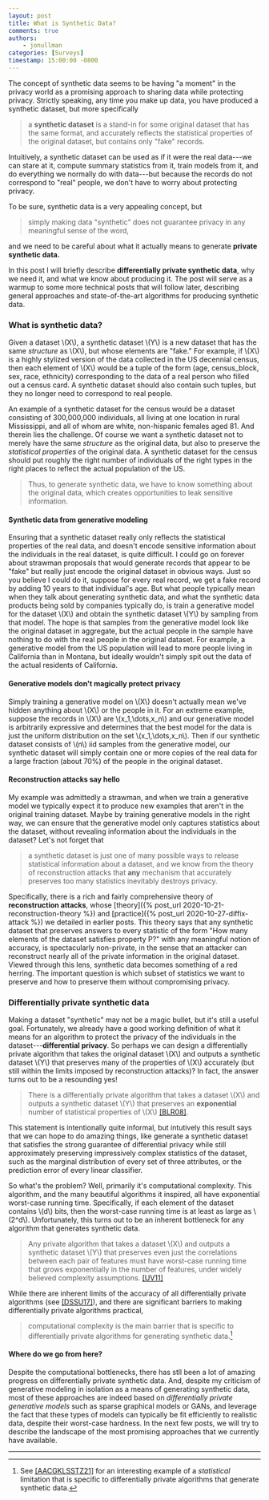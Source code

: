 ```yaml
---
layout: post
title: What is Synthetic Data?
comments: true
authors: 
    - jonullman
categories: [Surveys]
timestamp: 15:00:00 -0800
---
```


The concept of synthetic data seems to be having "a moment" in the privacy world as a promising approach to sharing data while protecting privacy.  Strictly speaking, any time you make up data, you have produced a synthetic dataset, but more specifically

> a **synthetic dataset** is a stand-in for some original dataset that has the same format, and accurately reflects the statistical properties of the original dataset, but contains only "fake" records.

Intuitively, a synthetic dataset can be used as if it were the real data---we can stare at it, compute summary statistics from it, train models from it, and do everything we normally do with data---but because the records do not correspond to "real" people, we don't have to worry about protecting privacy.  

To be sure, synthetic data is a very appealing concept, but

> simply making data "synthetic" does not guarantee privacy in any meaningful sense of the word,

and we need to be careful about what it actually means to generate **private synthetic data.**

In this post I will briefly describe **differentially private synthetic data**, why we need it, and what we know about producing it.  The post will serve as a warmup to some more technical posts that will follow later, describing general approaches and state-of-the-art algorithms for producing synthetic data.

### What is synthetic data?

Given a dataset \\\(X\\\), a synthetic dataset \\\(Y\\\) is a new dataset that has the same *structure* as \\\(X\\\), but whose elements are "fake."  For example, if \\\(X\\\) is a highly stylized version of the data collected in the US decennial census, then each element of \\\(X\\\) would be a tuple of the form (age, census_block, sex, race, ethnicity) corresponding to the data of a real person who filled out a census card.  A synthetic dataset should also contain such tuples, but they no longer need to correspond to real people.  

An example of a synthetic dataset for the census would be a dataset consisting of 300,000,000 individuals, all living at one location in rural Mississippi, and all of whom are white, non-hispanic females aged 81.  And therein lies the challenge.  Of course we want a synthetic dataset not to merely have the same *structure* as the original data, but also to preserve the *statistical properties* of the original data.  A synthetic dataset for the census should put roughly the right number of individuals of the right types in the right places to reflect the actual population of the US.

> Thus, to generate synthetic data, we have to know something about the original data, which creates opportunities to leak sensitive information.

#### Synthetic data from generative modeling

Ensuring that a synthetic dataset really only reflects the statistical properties of the real data, and doesn't encode sensitive information about the individuals in the real dataset, is quite difficult.  I could go on forever about strawman proposals that would generate records that appear to be "fake" but really just encode the original dataset in obvious ways.  Just so you believe I could do it, suppose for every real record, we get a fake record by adding 10 years to that individual's age.  But what people typically mean when they talk about generating synthetic data, and what the synthetic data products being sold by companies typically do, is train a generative model for the dataset \\\(X\\\) and obtain the synthetic dataset \\\(Y\\\) by sampling from that model.  The hope is that samples from the generative model look like the original dataset in aggregate, but the actual people in the sample have nothing to do with the real people in the original dataset.  For example, a generative model from the US population will lead to more people living in California than in Montana, but ideally wouldn't simply spit out the data of the actual residents of California.

#### Generative models don't magically protect privacy

Simply training a generative model on \\\(X\\\) doesn't actually mean we've hidden anything about \\\(X\\\) or the people in it.  For an extreme example, suppose the records in \\\(X\\\) are \\\(x_1,\dots,x_n\\\) and our generative model is arbitrarily expressive and determines that the best model for the data is just the uniform distribution on the set \\\(x_1,\dots,x_n\\\).  Then if our synthetic dataset consists of \\\(n\\\) iid samples from the generative model, our synthetic dataset will simply contain one or more copies of the real data for a large fraction (about 70%) of the people in the original dataset.

#### Reconstruction attacks say hello

My example was admittedly a strawman, and when we train a generative model we typically expect it to produce new examples that aren't in the original training dataset.  Maybe by training generative models in the right way, we can ensure that the generative model only captures statistics about the dataset, without revealing information about the individuals in the dataset?  Let's not forget that
> a synthetic dataset is just one of many possible ways to release statistical information about a dataset, and we know from the theory of reconstruction attacks that **any** mechanism that accurately preserves too many statistics inevitably destroys privacy.

Specifically, there is a rich and fairly comprehensive theory of **reconstruction attacks**, whose [theory]({% post_url 2020-10-21-reconstruction-theory %}) and [practice]({% post_url 2020-10-27-diffix-attack %}) we detailed in earlier posts.  This theory says that any synthetic dataset that preserves answers to every statistic of the form "How many elements of the dataset satisfies property P?" with any meaningful notion of accuracy, is spectacularly non-private, in the sense that an attacker can reconstruct nearly all of the private information in the original dataset.  Viewed through this lens, synthetic data becomes something of a red herring.  The important question is which subset of statistics we want to preserve and how to preserve them without compromising privacy.

### Differentially private synthetic data

Making a dataset "synthetic" may not be a magic bullet, but it's still a useful goal.  Fortunately, we already have a good working definition of what it means for an algorithm to protect the privacy of the individuals in the dataset---**differential privacy**.  So perhaps we can design a differentially private algorithm that takes the original dataset \\\(X\\\) and outputs a synthetic dataset \\\(Y\\\) that preserves many of the properties of \\\(X\\\) accurately (but still within the limits imposed by reconstruction attacks)?  In fact, the answer turns out to be a resounding yes!
> There is a differentially private algorithm that takes a dataset \\\(X\\\) and outputs a synthetic dataset \\\(Y\\\) that preserves an **exponential** number of statistical properties of \\\(X\\\) [[BLR08]](https://arxiv.org/abs/1109.2229).

This statement is intentionally quite informal, but intutively this result says that we can hope to do amazing things, like generate a synthetic dataset that satisfies the strong guarantee of differential privacy while still approximately preserving impressively complex statistics of the dataset, such as the marginal distribution of every set of three attributes, or the prediction error of every linear classifier.  

So what's the problem?  Well, primarily it's computational complexity. This algorithm, and the many beautiful algorithms it inspired, all have exponential worst-case running time.  Specifically, if each element of the dataset contains \\\(d\\\) bits, then the worst-case running time is at least as large as \\\(2^d\\\).  Unfortunately, this turns out to be an inherent bottleneck for any algorithm that generates synthetic data.
> Any private algorithm that takes a dataset \\\(X\\\) and outputs a synthetic dataset \\\(Y\\\) that preserves even just the correlations between each pair of features must have worst-case running time that grows exponentially in the number of features, under widely believed complexity assumptions. [[UV11]](https://eccc.weizmann.ac.il/report/2010/017/)

While there are inherent limits of the accuracy of all differentially private algorithms (see [[DSSU17]](https://privacytools.seas.harvard.edu/publications/exposed-survey-attacks-private-data)), and there are significant barriers to making differentially private algorithms practical, 
>computational complexity is the main barrier that is specific to differentially private algorithms for generating synthetic data.[^1]

#### Where do we go from here?

Despite the computational bottlenecks, there has stll been a lot of amazing progress on differentially private synthetic data.  And, despite my criticism of generative modeling in isolation as a means of generating synthetic data, most of these approaches are indeed based on *differentially private generative models* such as sparse graphical models or GANs, and leverage the fact that these types of models can typically be fit efficiently to realistic data, despite their worst-case hardness.  In the next few posts, we will try to describe the landscape of the most promising approaches that we currently have available.

---

[^1]: See [[AACGKLSSTZ21]](https://arxiv.org/abs/2110.13239) for an interesting example of a *statistical* limitation that is specific to differentially private algorithms that generate synthetic data.
